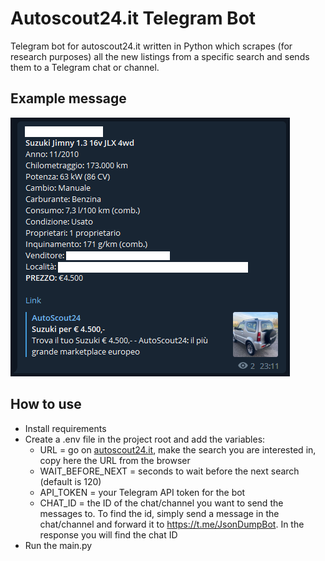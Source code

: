# Autoscout24.it Telegram Bot
Telegram bot for autoscout24.it written in Python which scrapes (for research purposes) all the new listings from a specific search and sends them to a Telegram chat or channel.

## Example message
![Example message on Telegram](example.png "Example message")

## How to use
- Install requirements
- Create a .env file in the project root and add the variables:
    - URL = go on [autoscout24.it](https://autoscout24.it), make the search you are interested in, copy here the URL from the browser
    - WAIT_BEFORE_NEXT = seconds to wait before the next search (default is 120)
    - API_TOKEN = your Telegram API token for the bot
    - CHAT_ID = the ID of the chat/channel you want to send the messages to. To find the id, simply send a message in the chat/channel and forward it to https://t.me/JsonDumpBot. In the response you will find the chat ID
- Run the main.py